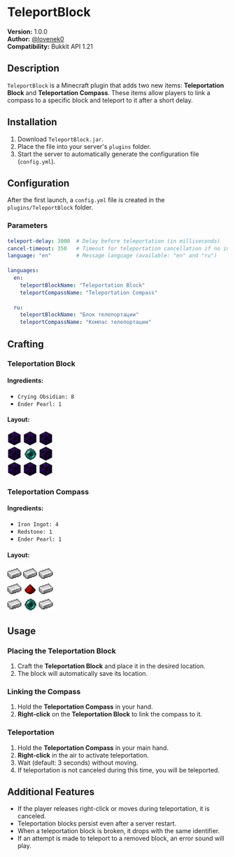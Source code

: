 # TeleportBlock

**Version:** 1.0.0  
**Author:** [@lovenek0](https://github.com/lovenek0)  
**Compatibility:** Bukkit API 1.21

## Description
`TeleportBlock` is a Minecraft plugin that adds two new items: **Teleportation Block** and **Teleportation Compass**. These items allow players to link a compass to a specific block and teleport to it after a short delay.

## Installation
1. Download `TeleportBlock.jar`.
2. Place the file into your server's `plugins` folder.
3. Start the server to automatically generate the configuration file (`config.yml`).

## Configuration
After the first launch, a `config.yml` file is created in the `plugins/TeleportBlock` folder.

### Parameters
```yaml
teleport-delay: 3000  # Delay before teleportation (in milliseconds)
cancel-timeout: 350   # Timeout for teleportation cancellation if no interaction occurs (in milliseconds)
language: "en"        # Message language (available: "en" and "ru")

languages:
  en:
    teleportBlockName: "Teleportation Block"
    teleportCompassName: "Teleportation Compass"

  ru:
    teleportBlockName: "Блок телепортации"
    teleportCompassName: "Компас телепортации"
```

## Crafting
### Teleportation Block
#### Ingredients:
- `Crying Obsidian: 8`
- `Ender Pearl: 1`

#### Layout:
<img alt="Crying Obsidian" src="./assets/Crying_Obsidian.webp" width="32px" height="32px"/>
<img alt="Crying Obsidian" src="./assets/Crying_Obsidian.webp" width="32px" height="32px"/>
<img alt="Crying Obsidian" src="./assets/Crying_Obsidian.webp" width="32px" height="32px"/>
<br>
<img alt="Crying Obsidian" src="./assets/Crying_Obsidian.webp" width="32px" height="32px"/>
<img alt="Ender Pearl" src="./assets/Ender_Pearl.webp" width="32px" height="32px"/>
<img alt="Crying Obsidian" src="./assets/Crying_Obsidian.webp" width="32px" height="32px"/>
<br>
<img alt="Crying Obsidian" src="./assets/Crying_Obsidian.webp" width="32px" height="32px"/>
<img alt="Crying Obsidian" src="./assets/Crying_Obsidian.webp" width="32px" height="32px"/>
<img alt="Crying Obsidian" src="./assets/Crying_Obsidian.webp" width="32px" height="32px"/>

### Teleportation Compass
#### Ingredients:
- `Iron Ingot: 4`
- `Redstone: 1`
- `Ender Pearl: 1`

#### Layout:
<img alt="Iron Ingot" src="./assets/Iron_Ingot.webp" width="32px" height="32px"/>
<img alt="Iron Ingot" src="./assets/Iron_Ingot.webp" width="32px" height="32px"/>
<img alt="Iron Ingot" src="./assets/Iron_Ingot.webp" width="32px" height="32px"/>
<br>
<img alt="Iron Ingot" src="./assets/Iron_Ingot.webp" width="32px" height="32px"/>
<img alt="Redstone_Dust" src="./assets/Redstone_Dust.webp" width="32px" height="32px"/>
<img alt="Iron Ingot" src="./assets/Iron_Ingot.webp" width="32px" height="32px"/>
<br>
<img alt="Iron Ingot" src="./assets/Iron_Ingot.webp" width="32px" height="32px"/>
<img alt="Ender Pearl" src="./assets/Ender_Pearl.webp" width="32px" height="32px"/>
<img alt="Iron Ingot" src="./assets/Iron_Ingot.webp" width="32px" height="32px"/>

## Usage
### Placing the Teleportation Block
1. Craft the **Teleportation Block** and place it in the desired location.
2. The block will automatically save its location.

### Linking the Compass
1. Hold the **Teleportation Compass** in your hand.
2. **Right-click** on the **Teleportation Block** to link the compass to it.

### Teleportation
1. Hold the **Teleportation Compass** in your main hand.
2. **Right-click** in the air to activate teleportation.
3. Wait (default: 3 seconds) without moving.
4. If teleportation is not canceled during this time, you will be teleported.

## Additional Features
- If the player releases right-click or moves during teleportation, it is canceled.
- Teleportation blocks persist even after a server restart.
- When a teleportation block is broken, it drops with the same identifier.
- If an attempt is made to teleport to a removed block, an error sound will play.

